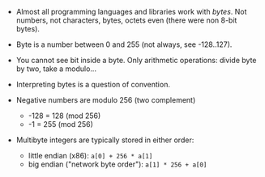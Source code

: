 * Almost all programming languages and libraries work with *bytes*.
  Not numbers, not characters, bytes, octets even (there were non 8-bit bytes).
* Byte is a number between 0 and 255 (not always, see -128..127).
* You cannot see bit inside a byte. Only arithmetic operations: divide byte by two, take a modulo...
* Interpreting bytes is a question of convention.

* Negative numbers are modulo 256 (two complement)
  * -128 = 128 (mod 256)
  * -1 = 255 (mod 256)
* Multibyte integers are typically stored in either order:
  * little endian (x86): `a[0] + 256 * a[1]`
  * big endian ("network byte order"): `a[1] * 256 + a[0]`
